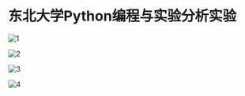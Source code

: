 # 东北大学Python编程与实验分析实验
![1](https://user-images.githubusercontent.com/123424732/223425762-6ae3da67-9d99-4061-9321-9e24759faeda.jpg)

![2](https://user-images.githubusercontent.com/123424732/223425788-a5d04c61-c057-45aa-813f-d2f20d787de3.jpg)

![3](https://user-images.githubusercontent.com/123424732/223425797-a97dac37-0b02-436c-8091-e0ba1cbf0e83.jpg)

![4](https://user-images.githubusercontent.com/123424732/223425803-3b61f88c-69f8-49f2-a4b9-e5bff42bd0c5.jpg)
